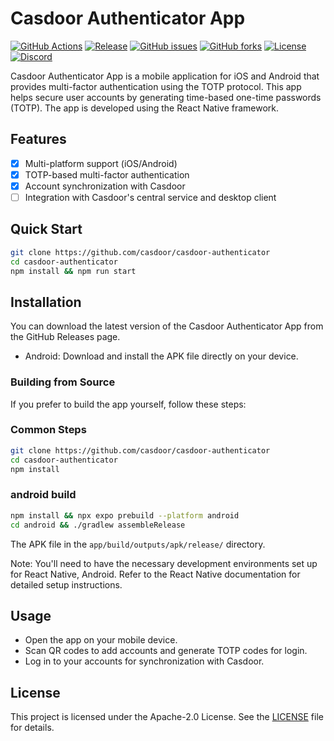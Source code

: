 # Casdoor Authenticator App

[![GitHub Actions](https://github.com/casdoor/casdoor-authenticator/actions/workflows/release.yml/badge.svg)](https://github.com/casdoor/casdoor-authenticator/actions/workflows/release.yml)
[![Release](https://img.shields.io/github/release/casdoor/casdoor-authenticator.svg)](https://github.com/casdoor/casdoor-authenticator/releases/latest)
[![GitHub issues](https://img.shields.io/github/issues/casdoor/casdoor-authenticator?style=flat-square)](https://github.com/casdoor/casdoor-authenticator/issues)
[![GitHub forks](https://img.shields.io/github/forks/casdoor/casdoor-authenticator?style=flat-square)](https://github.com/casdoor/casdoor-authenticator/network)
[![License](https://img.shields.io/github/license/casdoor/casdoor-authenticator?style=flat-square)](https://github.com/casdoor/casdoor-authenticator/blob/master/LICENSE)
[![Discord](https://img.shields.io/discord/1022748306096537660?logo=discord&label=discord&color=5865F2)](https://discord.gg/5rPsrAzK7S)

Casdoor Authenticator App is a mobile application for iOS and Android that provides multi-factor authentication using the TOTP protocol. This app helps secure user accounts by generating time-based one-time passwords (TOTP). The app is developed using the React Native framework.

## Features

- [x] Multi-platform support (iOS/Android)
- [x] TOTP-based multi-factor authentication
- [x] Account synchronization with Casdoor
- [ ] Integration with Casdoor's central service and desktop client

## Quick Start

```bash
git clone https://github.com/casdoor/casdoor-authenticator
cd casdoor-authenticator
npm install && npm run start
```

## Installation

You can download the latest version of the Casdoor Authenticator App from the GitHub Releases page.

- Android: Download and install the APK file directly on your device.

### Building from Source

If you prefer to build the app yourself, follow these steps:

### Common Steps

```bash
git clone https://github.com/casdoor/casdoor-authenticator
cd casdoor-authenticator
npm install
```

### android build

  ```bash
  npm install && npx expo prebuild --platform android
  cd android && ./gradlew assembleRelease
  ```

  The APK file in the `app/build/outputs/apk/release/` directory.

Note: You'll need to have the necessary development environments set up for React Native, Android. Refer to the React Native documentation for detailed setup instructions.

## Usage

- Open the app on your mobile device.
- Scan QR codes to add accounts and generate TOTP codes for login.
- Log in to your accounts for synchronization with Casdoor.

## License

This project is licensed under the Apache-2.0 License. See the [LICENSE](./LICENSE) file for details.
